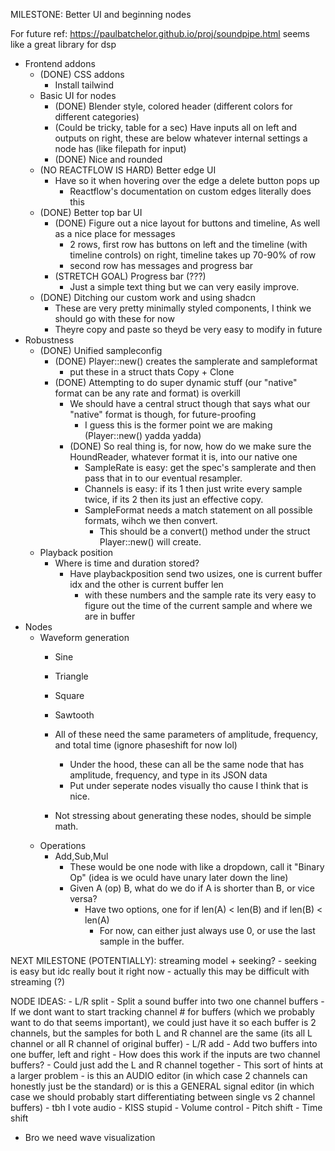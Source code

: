 MILESTONE: Better UI and beginning nodes

For future ref: https://paulbatchelor.github.io/proj/soundpipe.html seems like a great library for dsp
 
- Frontend addons
    - (DONE) CSS addons
        - Install tailwind
    - Basic UI for nodes
        - (DONE) Blender style, colored header (different colors for different categories)
        - (Could be tricky, table for a sec) Have inputs all on left and outputs on right, these are below whatever internal settings a node has (like filepath for input)
        - (DONE) Nice and rounded
    - (NO REACTFLOW IS HARD) Better edge UI
        - Have so it when hovering over the edge a delete button pops up
            - Reactflow's documentation on custom edges literally does this
    - (DONE) Better top bar UI
        - (DONE) Figure out a nice layout for buttons and timeline, As well as a nice place for messages
            - 2 rows, first row has buttons on left and the timeline (with timeline controls) on right, timeline takes up 70-90% of row
            - second row has messages and progress bar
        - (STRETCH GOAL) Progress bar (???)
            - Just a simple text thing but we can very easily improve.
    - (DONE) Ditching our custom work and using shadcn
        - These are very pretty minimally styled components, I think we should go with these for now
        - Theyre copy and paste so theyd be very easy to modify in future
- Robustness
    - (DONE) Unified sampleconfig
        - (DONE) Player::new() creates the samplerate and sampleformat
            - put these in a struct thats Copy + Clone
        - (DONE) Attempting to do super dynamic stuff (our "native" format can be any rate and format) is overkill
            - We should have a central struct though that says what our "native" format is though, for future-proofing
                - I guess this is the former point we are making (Player::new() yadda yadda)
            - (DONE) So real thing is, for now, how do we make sure the HoundReader, whatever format it is, into our native one
                - SampleRate is easy: get the spec's samplerate and then pass that in to our eventual resampler.
                - Channels is easy: if its 1 then just write every sample twice, if its 2 then its just an effective copy.
                - SampleFormat needs a match statement on all possible formats, wihch we then convert.
                    - This should be a convert() method under the struct Player::new() will create. 
    - Playback position
        - Where is time and duration stored?
            - Have playbackposition send two usizes, one is current buffer idx and the other is current buffer len
                - with these numbers and the sample rate its very easy to figure out the time of the current sample and where we are in buffer 
- Nodes
    - Waveform generation
        - Sine
        - Triangle
        - Square
        - Sawtooth

        - All of these need the same parameters of amplitude, frequency, and total time (ignore phaseshift for now lol)
            - Under the hood, these can all be the same node that has amplitude, frequency, and type in its JSON data
            - Put under seperate nodes visually tho cause I think that is nice.
        - Not stressing about generating these nodes, should be simple math.
    - Operations
        - Add,Sub,Mul
            - These would be one node with like a dropdown, call it "Binary Op" (idea is we oculd have unary later down the line)
            - Given A (op) B, what do we do if A is shorter than B, or vice versa?
                - Have two options, one for if len(A) < len(B) and if len(B) < len(A)
                    - For now, can either just always use 0, or use the last sample in the buffer.

NEXT MILESTONE (POTENTIALLY): streaming model + seeking?
    - seeking is easy but idc really bout it right now
        - actually this may be difficult with streaming (?)

NODE IDEAS:
    - L/R split
        - Split a sound buffer into two one channel buffers
            - If we dont want to start tracking channel # for buffers (which we probably want to do that seems important), we could just have it so each buffer is 2 channels,
            but the samples for both L and R channel are the same (its all L channel or all R channel of original buffer)
    - L/R add
        - Add two buffers into one buffer, left and right
            - How does this work if the inputs are two channel buffers?
                - Could just add the L and R channel together
                - This sort of hints at a larger problem - is this an AUDIO editor (in which case 2 channels can honestly just be the standard) or is this a GENERAL signal editor (in which case we should probably start differentiating between single vs 2 channel buffers)
                    - tbh I vote audio - KISS stupid
    - Volume control
    - Pitch shift
    - Time shift
- Bro we need wave visualization
